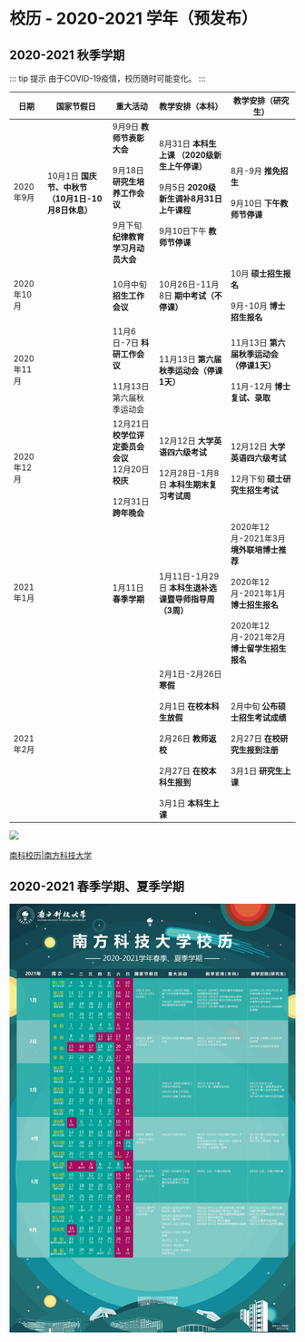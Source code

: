 # 校历 - 2020-2021 学年（预发布）

## 2020-2021 秋季学期
::: tip 提示
由于COVID-19疫情，校历随时可能变化。
:::

| 日期       | 国家节假日                                             | 重大活动                                                     | 教学安排（本科）                                             | 教学安排（研究生）                                           |
| ---------- | ------------------------------------------------------ | ------------------------------------------------------------ | ------------------------------------------------------------ | ------------------------------------------------------------ |
| 2020年9月  | 10月1日 **国庆节、中秋节     （10月1日-10月8日休息）** | 9月9日 **教师节表彰大会**<br/><br/>9月18日 **研究生培养工作会议**<br/><br/>9月下旬 **纪律教育学习月动员大会** | 8月31日 **本科生上课     （2020级新生上午停课）**<br/><br/>9月5日 **2020级新生调补8月31日上午课程**<br/><br/> 9月10日下午 **教师节停课** | 8月-9月 **推免招生**<br/><br/>9月10日 **下午教师节停课**     |
| 2020年10月 |                                                        | 10月中旬 **招生工作会议**                                    | 10月26日-11月8日 **期中考试（不停课）**                      | 10月 **硕士招生报名**<br/><br/>9月-10月 **博士招生报名**     |
| 2020年11月 |                                                        | 11月6日-7日 **科研工作会议**<br/><br/>11月13日 第六届秋季运动会 | 11月13日 **第六届秋季运动会（停课1天）**                     | 11月13日 **第六届秋季运动会（停课1天）**<br/><br/>11月-12月 **博士复试、录取** |
| 2020年12月 |                                                        | 12月21日 **校学位评定委员会会议**<br>12月20日 **校庆**<br/><br/>12月31日 **跨年晚会** | 12月12日 **大学英语四六级考试**<br/><br/>12月28日-1月8日 **本科生期末复习考试周** | 12月12日 **大学英语四六级考试**<br/><br/>12月下旬 **硕士研究生招生考试** |
| 2021年1月  |                                                        | 1月11日 **春季学期**                                         | 1月11日-1月29日 **本科生退补选课暨导师指导周（3周）**        | 2020年12月-2021年3月 **境外联培博士推荐**<br/><br/>2020年12月-2021年1月 **博士招生报名**<br/><br/>2020年12月-2021年2月 **博士留学生招生报名** |
| 2021年2月  |                                                        |                                                              | 2月1日-2月26日 **寒假**<br/><br/>2月1日 **在校本科生放假**<br/><br/>2月26日 **教师返校**<br/><br/>2月27日 **在校本科生报到**<br/><br/>3月1日 **本科生上课** | 2月中旬 **公布硕士招生考试成绩**<br/><br/>2月27日 **在校研究生报到注册**<br/><br/>3月1日 **研究生上课** |

<a data-fancybox title="" href="https://cdn.jsdelivr.net/gh/sustc/sustech-online-ng@master/docs/calendar/pic/181901.png">![](https://cdn.jsdelivr.net/gh/sustc/sustech-online-ng@master/docs/calendar/pic/202101.png)</a>


[南科校历|南方科技大学](https://www.sustech.edu.cn/zh/academic-calendar.html)

## 2020-2021 春季学期、夏季学期

![](pic/202102.jpg)
